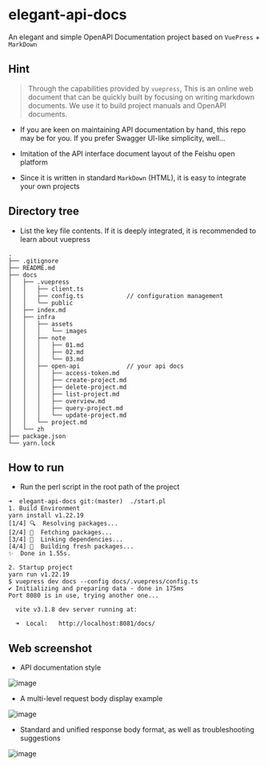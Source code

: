 # elegant-api-docs
An elegant and simple OpenAPI Documentation project based on `VuePress` + `MarkDown`

## Hint

> Through the capabilities provided by `vuepress`,
> This is an online web document that can be quickly built by focusing on writing markdown documents. 
> We use it to build project manuals and OpenAPI documents.

- If you are keen on maintaining API documentation by hand, this repo may be for you. If you prefer Swagger UI-like simplicity, well...

- Imitation of the API interface document layout of the Feishu open platform
- Since it is written in standard `MarkDown` (HTML), it is easy to integrate your own projects

## Directory tree

- List the key file contents. If it is deeply integrated, it is recommended to learn about vuepress

```shell
.
├── .gitignore
├── README.md
├── docs
│   ├── .vuepress
│   │   ├── client.ts
│   │   ├── config.ts            // configuration management
│   │   └── public
│   ├── index.md
│   ├── infra
│   │   ├── assets
│   │   │   └── images
│   │   ├── note
│   │   │   ├── 01.md
│   │   │   ├── 02.md
│   │   │   └── 03.md
│   │   ├── open-api             // your api docs
│   │   │   ├── access-token.md
│   │   │   ├── create-project.md
│   │   │   ├── delete-project.md
│   │   │   ├── list-project.md
│   │   │   ├── overview.md
│   │   │   ├── query-project.md
│   │   │   └── update-project.md
│   │   └── project.md
│   └── zh
├── package.json
└── yarn.lock
```


## How to run

- Run the perl script in the root path of the project

```shell
➜  elegant-api-docs git:(master)  ./start.pl
1. Build Environment
yarn install v1.22.19
[1/4] 🔍  Resolving packages...
[2/4] 🚚  Fetching packages...
[3/4] 🔗  Linking dependencies...
[4/4] 🔨  Building fresh packages...
✨  Done in 1.55s.

2. Startup project
yarn run v1.22.19
$ vuepress dev docs --config docs/.vuepress/config.ts
✔ Initializing and preparing data - done in 175ms
Port 8080 is in use, trying another one...

  vite v3.1.8 dev server running at:

  ➜  Local:   http://localhost:8081/docs/
```


## Web screenshot

- API documentation style

![image](https://user-images.githubusercontent.com/58482090/204122243-fa30e236-def4-42c6-bd7e-e1439a6617ce.png)

- A multi-level request body display example

![image](https://user-images.githubusercontent.com/58482090/204122379-38b3b34b-59b1-4c7e-82a8-41a36e28eceb.png)

- Standard and unified response body format, as well as troubleshooting suggestions

![image](https://user-images.githubusercontent.com/58482090/204122566-7169fe0b-48b3-44f6-84f9-df75a5e15fda.png)


